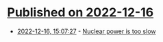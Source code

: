# [Published on 2022-12-16](index.md)

* [2022-12-16, 15:07:27](https://news.ycombinator.com/item?id=34015330) - [Nuclear power is too slow](https://jackdevanney.substack.com/p/nuclear-power-is-too-slow)
